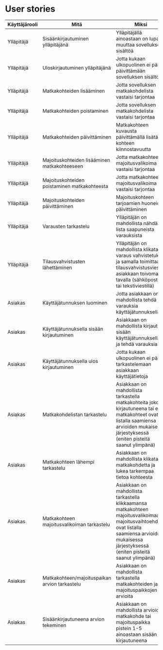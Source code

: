 # User stories

Käyttäjärooli | Mitä | Miksi
------------ | ------------- | -------------
Ylläpitäjä | Sisäänkirjautuminen ylläpitäjänä | Ylläpitäjällä ainoastaan on lupa muuttaa sovelluksen sisältöä
Ylläpitäjä | Uloskirjautuminen ylläpitäjänä | Jotta kukaan ulkopuolinen ei pääse päivittämään sovelluksen sisältöä
Ylläpitäjä | Matkakohteiden lisääminen | Jotta sovelluksen matkakohdelista vastaisi tarjontaa
Ylläpitäjä | Matkakohteiden poistaminen | Jotta sovelluksen matkakohdelista vastaisi tarjontaa
Ylläpitäjä | Matkakohteiden päivittäminen | Matkakohteen kuvausta päivittämällä lisätään kohteen kiinnostavuutta
Ylläpitäjä | Majoituskohteiden lisääminen matkakohteeseen | Jotta matkakohteen majoitusvalikoima vastaisi tarjontaa
Ylläpitäjä | Majoituskohteiden poistaminen matkakohteesta | Jotta matkakohteen majoitusvalikoima vastaisi tarjontaa
Ylläpitäjä | Majoituskohteiden päivittäminen | Majoituskohteen tarjoamien huoneiden päivittäminen
Ylläpitäjä | Varausten tarkastelu | Ylläpitäjän on mahdollista nähdä lista saapuneista varauksista
Ylläpitäjä | Tilausvahvistusten lähettäminen | Ylläpitäjän on mahdollista klikata varaus vahvistetuksi ja samalla toimittaa tilausvahvistusviesti asiakkaan toivomalla tavalla (sähköpostitse tai tekstiviestillä)
Asiakas | Käyttäjätunnuksen luominen | Jotta asiakkaan on mahdollista tehdä varauksia käyttäjätunnuksellaan
Asiakas | Käyttäjätunnuksella sisään kirjautuminen | Asiakkaan on mahdollista kirjautua sisään käyttäjätunnuksellaan ja tehdä varauksia
Asiakas | Käyttäjätunnuksella ulos kirjautuminen | Jotta kukaan ulkopuolinen ei pääse tarkastelemaan asiakkaan käyttäjätietoja
Asiakas | Matkakohdelistan tarkastelu | Asiakkaan on mahdollista tarkastella matkakohteita joko kirjautuneena tai ei; matkakohteet ovat listalla saamiensa arvioiden mukaisessa järjestyksessä (eniten pisteitä saanut ylimpänä)
Asiakas | Matkakohteen lähempi tarkastelu | Asiakkaan on mahdollista klikata matkakohdetta ja lukea tarkempaa tietoa kohteesta
Asiakas | Matkakohteen majoitusvalikoiman tarkastelu | Asiakkaan on mahdollista tarkastella klikkaamansa matkakohteen majoitusvalikoimaa; majoitusvaihtoehdot ovat listalla saamiensa arvioiden mukaisessa järjestyksessä (eniten pisteitä saanut ylimpänä)
Asiakas | Matkakohteen/majoituspaikan arvion tarkastelu | Asiakkaan on mahdollista tarkastella matkakohteiden ja majoituspaikkojen arvioita
Asiakas | Sisäänkirjautuneena arvion tekeminen | Asiakkaan on mahdollista arvioida matkakohde tai majoituspaikka pistein 1-5 ainoastaan sisään kirjautuneena
